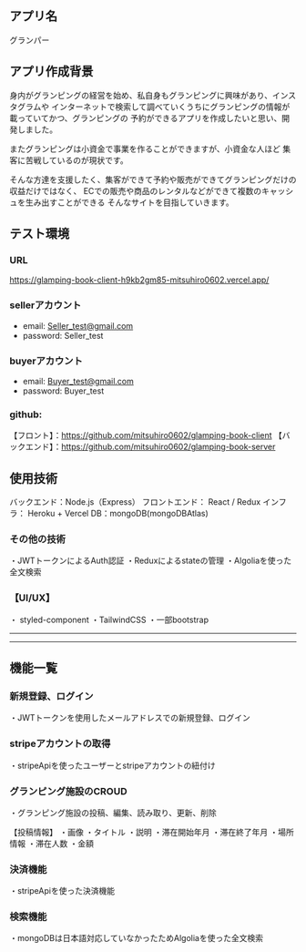 ## アプリ名
グランパー

## アプリ作成背景
身内がグランピングの経営を始め、私自身もグランピングに興味があり、インスタグラムや
インターネットで検索して調べていくうちにグランピングの情報が載っていてかつ、グランピングの
予約ができるアプリを作成したいと思い、開発しました。

またグランピングは小資金で事業を作ることができますが、小資金な人ほど
集客に苦戦しているのが現状です。

そんな方達を支援したく、集客ができて予約や販売ができてグランピングだけの
収益だけではなく、 ECでの販売や商品のレンタルなどができて複数のキャッシュを生み出すことができる
そんなサイトを目指していきます。

## テスト環境

### URL
https://glamping-book-client-h9kb2gm85-mitsuhiro0602.vercel.app/

### sellerアカウント
- email: Seller_test@gmail.com
- password: Seller_test

### buyerアカウント
- email: Buyer_test@gmail.com
- password: Buyer_test

### github:
【フロント】：https://github.com/mitsuhiro0602/glamping-book-client
【バックエンド】：https://github.com/mitsuhiro0602/glamping-book-server
## 使用技術

バックエンド：Node.js（Express）
フロントエンド： React / Redux
インフラ： Heroku + Vercel
DB：mongoDB(mongoDBAtlas)

### その他の技術
・JWTトークンによるAuth認証
・Reduxによるstateの管理
・Algoliaを使った全文検索

### 【UI/UX】
・ styled-component
・TailwindCSS
・一部bootstrap

***
***

## 機能一覧

### 新規登録、ログイン
・JWTトークンを使用したメールアドレスでの新規登録、ログイン
### stripeアカウントの取得
・stripeApiを使ったユーザーとstripeアカウントの紐付け

### グランピング施設のCROUD
・グランピング施設の投稿、編集、読み取り、更新、削除

【投稿情報】
・画像
・タイトル
・説明
・滞在開始年月
・滞在終了年月
・場所情報
・滞在人数
・金額


### 決済機能
・stripeApiを使った決済機能

### 検索機能
・mongoDBは日本語対応していなかったためAlgoliaを使った全文検索


